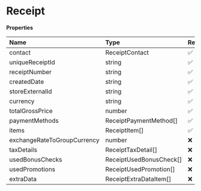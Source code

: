 # Receipt

**Properties**

| Name                        | Type                    | Required | Description |
| :-------------------------- | :---------------------- | :------- | :---------- |
| contact                     | ReceiptContact          | ✅       |             |
| uniqueReceiptId             | string                  | ✅       |             |
| receiptNumber               | string                  | ✅       |             |
| createdDate                 | string                  | ✅       |             |
| storeExternalId             | string                  | ✅       |             |
| currency                    | string                  | ✅       |             |
| totalGrossPrice             | number                  | ✅       |             |
| paymentMethods              | ReceiptPaymentMethod[]  | ✅       |             |
| items                       | ReceiptItem[]           | ✅       |             |
| exchangeRateToGroupCurrency | number                  | ❌       |             |
| taxDetails                  | ReceiptTaxDetail[]      | ❌       |             |
| usedBonusChecks             | ReceiptUsedBonusCheck[] | ❌       |             |
| usedPromotions              | ReceiptUsedPromotion[]  | ❌       |             |
| extraData                   | ReceiptExtraDataItem[]  | ❌       |             |
